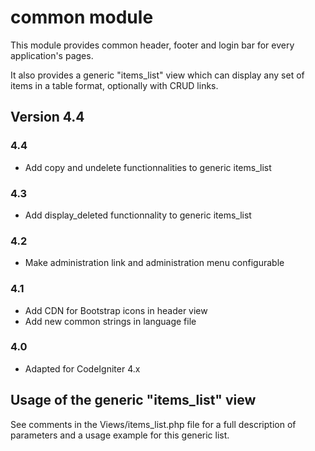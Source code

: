 # common module

This module provides common header, footer and login bar for every application's pages.

It also provides a generic "items_list" view which can display any set of items in a table format, optionally with CRUD links.


## Version 4.4

### 4.4
- Add copy and undelete functionnalities to generic items_list

### 4.3
- Add display_deleted functionnality to generic items_list

### 4.2
- Make administration link and administration menu configurable

### 4.1
- Add CDN for Bootstrap icons in header view
- Add new common strings in language file

### 4.0
- Adapted for CodeIgniter 4.x

## Usage of the generic "items_list" view ##

See comments in the Views/items_list.php file for a full description of parameters and a usage example for this generic list.